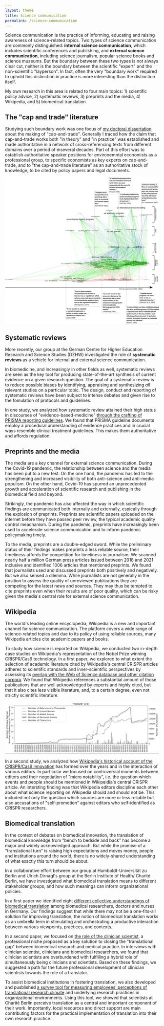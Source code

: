 ```yaml
---
layout: theme
title: Science communication
permalink: /science-communication
---
```


Science communication is the practice of informing, educating and raising awareness of science-related topics. Two types of science communication are commonly distinguished: **internal science communication**, which includes scientific conferences and publishing, and **external science communication**, including science journalism, popular science books and science museums. But the boundary between these two types is not always clear cut, neither is the boundary between the scientific "expert" and the non-scientific "layperson". In fact, often the very "boundary work" required to uphold this distinction in practice is more interesting than the distinction itself.

My own research in this area is related to four main topics: 1) scientific policy advice, 2) systematic reviews, 3) preprints and the media, 4) Wikipedia, and 5) biomedical translation.

## The "cap and trade" literature

Studying such boundary work was one focus of [my doctoral dissertation](http://dx.doi.org/10.14279/depositonce-5561) about the making of "cap-and-trade". Generally I traced how the claim that cap-and-trade works both "in theory" and "in practice" was established and made authoritative in a network of cross-referencing texts from different domains over a period of mseveral decades. Part of this effort was to establish authoritative speaker positions for environemntal economists as a professional group, to specific economists as key experts on cap-and-trade, and to "the cap-and-trade literature" as an authoritative stock of knowledge, to be cited by policy papers and legal documents. 

<img src="/img/dissertation/dissertation_network.png" alt="Logo"/>

## Systematic reviews

More recently, our group at the German Centre for Higher Education Research and Science Studies (DZHW) investigated the role of **systematic reviews** as a vehicle for internal and external science communication.

In biomedicine, and increasingly in other fields as well, systematic reviews are seen as the key tool for producing state-of-the-art synthesis of current evidence on a given research question. The goal of a systematic review is to reduce possible biases by identifying, appraising and synthesizing *all* relevant studies on a particular topic. The design, conduct and reporting of systematic reviews have been subject to intense debates and given rise to the fomulation of protocols and guidelines. 

In one study, we analyzed how systematic review attained their high status in discourses of "evidence-based-medicine" [through the crafting of PRISMA reporting guidelines](https://www.taylorfrancis.com/chapters/edit/10.4324/9781003188612-8/top-hierarchy-guidelines-shape-systematic-reviewing-biomedicine-alexander-schniedermann-clemens-bl%C3%BCmel-arno-simons). We found that PRISMA guideline documents employ a procedural understanding of evidence practices and in crucial ways resemble clinical treatment guidelines. This makes them authoritative and affords regulation.

## Preprints and the media

The media are a key channel for external science communication. During the Covid-19 pandemic, the relationship between science and the media has been put to a new test. On the one hand, the pandemic
has led to the strengthening and increased visibility of both anti-science and anti-media
populism. On the other hand, Covid-19 has spurred an unprecedented growth and acceleration of scientific research and publishing in the biomedical field and beyond.

Strikingly, the pandemic has also affected the way in which scientific findings are communicated both internally and externally, espically through the explosion of preprints. Preprints are scientific papers uploaded on the internet before they have passed peer review, the typical academic quality control meachanism. During the pandemic, preprints have increasingly been used to accelerate science communication and to inform pandemic policymaking timely.

To the media, preprints are a double-edged sword. While the preliminary status of their findings makes preprints a less reliable source, their timeliness affords the competition for timeliness in journalism. We scanned nearly
half a million German press articles issued between 2018 and 2021 inclusive and identified 1006 articles that mentioned preprints. We found that journalists used and discussed preprints both positively and negatively. But we also sensed a dilemma. While journalists are not generally in the position to assess the quality of unreviewed publications they are competing for the latest news and sources. They may thus be tempted to cite preprints even when their results are of poor quality, which can be risky given the media's central role for external science communication.

## Wikipedia

The world's leading online encyclopedia, Wikipedia is a new and important channel for science communication. The platform covers a wide range of science-related topics and due to its policy of using reliable sources, many Wikipedia articles cite academic papers and books.

To study how science is reported on Wikipedia, we conducted two in-depth case studies on Wikipedia's representation of the Nobel Prize winning CRISPR/Cas9 technology. In a first paper, we explored to what extent the selection of academic literature cited by Wikipedia's central CRISPR articles adheres to scientific standards and inner-scientific perspectives by assessing its [overlap with the Web of Science database and other citation corpora](). We found that Wikipedia references a substantial amount of those publications that are well acknowledged by experts and highly cited, but that it also cites less visible literature, and, to a certain degree, even not strictly scientific literature.

<img src="/img/CRISPR/C1_timegraph.png" alt="Logo"/>

In a second study, we analyzed how [Wikipedia's historical account of the CRISPR/Cas9 innovation]() has formed over the years and in the interaction of various editors. In particular we focused on controversial moments between editors and their negotiation of "micro notability", i.e. the question which events and people should be mentioned in Wikipeidia's central CRISPR article. An intersting finding was that Wikipedia editors discipline each other about what science reporting on Wikipedia should and should not be. This included not only the question which sources are more or less reliable but also accusations of "self-promotion" against editors who self-identified as CRISPR researchers. 

## Biomedical translation

In the context of debates on biomedical innovation, the translation of biomedical knowledge from "bench to bedside and back" has become a major and widely acknowledged approach. But while the promise of a "translational turn" is raising high expectations and moves money, people and institutions around the world, there is no widely-shared understanding of what exactly this turn should be about.

In a collaborative effort between our group at Humboldt-Universität zu Berlin and Ulrich Dirnagl's group at the Berlin Institute of Health/ Charité Berlin, we have investigated what biomedical translation means to different stakeholder groups, and how such meanings can inform organizational policies. 

In a first paper we identified eight [different collective understandings of biomedical translation](https://doi.org/10.1093/scipol/scaa035) among biomedical researchers, doctors and nurses in Germany. Our findings suggest that while there may not be a one-fits-all solution for improving translation, the notion of biomedical translation works as an umbrella term in stimulating and orchestrating a productive interaction between various viewpoints, practices, and contexts.

In a second paper, we focused on [the role of the clinician scientist](https://doi.org/10.1007/s11024-019-09367-4), a professional niche proposed as a key solution to closing the "translational gap" between biomedical research and medical practice. In interviews with clinician scientist, clinicians and biomedical researchers, we found that clinician scientists are overburdened with fulfilling a hybrid role of simultaneously being clinicians and scientists. Based on these findings, we suggested a path for the future professional development of clinician scientists towards the role of a translator.

To assist biomedical institutions in fostering translation, we also developed and pusblished [a survey tool for measuring employees’ perceptions of translational research climate](https://doi.org/10.1007/s11948-020-00234-0) and underlying research practices in organizational environments. Using this tool, we showed that scientists at Charité Berlin perceive translation as a central and important component of their work. Importantly, local resources and direct support are main contributing factors for the practical implementation of translation into their own research practice.
